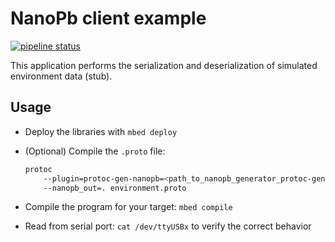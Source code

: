 # NanoPb client example

[![pipeline status](https://gitlab.com/catie_6tron/nanopb-example/badges/master/pipeline.svg)](https://gitlab.com/catie_6tron/nanopb-example/commits/master)

This application performs the serialization and deserialization of simulated
environment data (stub). 

## Usage

* Deploy the libraries with `mbed deploy`
* (Optional) Compile the `.proto` file: 

    ```sh 
    protoc
        --plugin=protoc-gen-nanopb=<path_to_nanopb_generator_protoc-gen-nanopc>
        --nanopb_out=. environment.proto
    ```

* Compile the program for your target: `mbed compile`
* Read from serial port: `cat /dev/ttyUSBx` to verify the correct behavior
